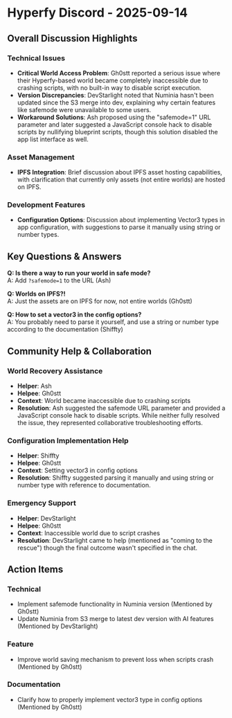 # Hyperfy Discord - 2025-09-14

## Overall Discussion Highlights

### Technical Issues
- **Critical World Access Problem**: Gh0stt reported a serious issue where their Hyperfy-based world became completely inaccessible due to crashing scripts, with no built-in way to disable script execution.
- **Version Discrepancies**: DevStarlight noted that Numinia hasn't been updated since the S3 merge into dev, explaining why certain features like safemode were unavailable to some users.
- **Workaround Solutions**: Ash proposed using the "safemode=1" URL parameter and later suggested a JavaScript console hack to disable scripts by nullifying blueprint scripts, though this solution disabled the app list interface as well.

### Asset Management
- **IPFS Integration**: Brief discussion about IPFS asset hosting capabilities, with clarification that currently only assets (not entire worlds) are hosted on IPFS.

### Development Features
- **Configuration Options**: Discussion about implementing Vector3 types in app configuration, with suggestions to parse it manually using string or number types.

## Key Questions & Answers

**Q: Is there a way to run your world in safe mode?**  
A: Add `?safemode=1` to the URL (Ash)

**Q: Worlds on IPFS?!**  
A: Just the assets are on IPFS for now, not entire worlds (Gh0stt)

**Q: How to set a vector3 in the config options?**  
A: You probably need to parse it yourself, and use a string or number type according to the documentation (Shiffty)

## Community Help & Collaboration

### World Recovery Assistance
- **Helper**: Ash
- **Helpee**: Gh0stt
- **Context**: World became inaccessible due to crashing scripts
- **Resolution**: Ash suggested the safemode URL parameter and provided a JavaScript console hack to disable scripts. While neither fully resolved the issue, they represented collaborative troubleshooting efforts.

### Configuration Implementation Help
- **Helper**: Shiffty
- **Helpee**: Gh0stt
- **Context**: Setting vector3 in config options
- **Resolution**: Shiffty suggested parsing it manually and using string or number type with reference to documentation.

### Emergency Support
- **Helper**: DevStarlight
- **Helpee**: Gh0stt
- **Context**: Inaccessible world due to script crashes
- **Resolution**: DevStarlight came to help (mentioned as "coming to the rescue") though the final outcome wasn't specified in the chat.

## Action Items

### Technical
- Implement safemode functionality in Numinia version (Mentioned by Gh0stt)
- Update Numinia from S3 merge to latest dev version with AI features (Mentioned by DevStarlight)

### Feature
- Improve world saving mechanism to prevent loss when scripts crash (Mentioned by Gh0stt)

### Documentation
- Clarify how to properly implement vector3 type in config options (Mentioned by Gh0stt)